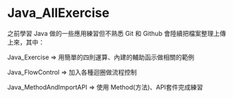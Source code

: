 
# Java_AllExercise


之前學習 Java 做的一些應用練習但不熟悉 Git 和 Github 會陸續把檔案整理上傳上來，其中：

Java_Exercise => 用簡單的四則運算、內建的輔助函示做相關的範例

Java_FlowControl => 加入各種迴圈做流程控制

Java_MethodAndImportAPI => 使用 Method(方法)、API套件完成練習
